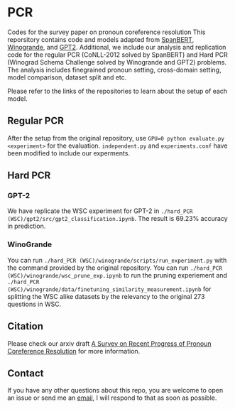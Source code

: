 # PCR
Codes for the survey paper on pronoun coreference resolution
This reporsitory contains code and models adapted from [SpanBERT](https://github.com/younghz/Markdown), [Winogrande](https://github.com/allenai/winogrande), and [GPT2](https://github.com/openai/gpt-2). Additional, we include our analysis and replication code for the regular PCR (CoNLL-2012 solved by SpanBERT) and Hard PCR (Winograd Schema Challenge solved by Winogrande and GPT2) problems. The analysis includes finegrained pronoun setting, cross-domain setting, model comparison, dataset split and etc.


Please refer to the links of the repositories to learn about the setup of each model.

## Regular PCR
After the setup from the original repository, use `GPU=0 python evaluate.py <experiment>` for the evaluation. `independent.py` and `experiments.conf` have been modified to include our experments. 

## Hard PCR
### GPT-2
We have replicate the WSC experiment for GPT-2 in `./hard_PCR (WSC)/gpt2/src/gpt2_classification.ipynb`. The result is 69.23% accuracy in prediction.

### WinoGrande
You can run `./hard_PCR (WSC)/winogrande/scripts/run_experiment.py` with the command provided by the original repository. You can run `./hard_PCR (WSC)/winogrande/wsc_prune_exp.ipynb` to run the pruning experiement and  `./hard_PCR (WSC)/winogrande/data/finetuning_similarity_measurement.ipynb` for splitting the WSC alike datasets by the relevancy to the original 273 questions in WSC.

## Citation
Please check our arxiv draft [A Survey on Recent Progress of Pronoun Coreference Resolution](https://www.google.com/search?q=404&oq=404&aqs=chrome..69i57.1935j0j7&sourceid=chrome&ie=UTF-8) for more information.

## Contact
If you have any other questions about this repo, you are welcome to open an issue or send me an [email](xzhaoar@connect.ust.hk), I will respond to that as soon as possible.
